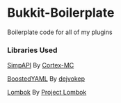 # Bukkit-Boilerplate
Boilerplate code for all of my plugins

### Libraries Used
[SimpAPI](https://github.com/Cortex-MC/SimpAPI/) By [Cortex-MC](https://github.com/Cortex-MC/)

[BoostedYAML](https://github.com/dejvokep/boosted-yaml) By [dejvokep](https://github.com/dejvokep)

[Lombok](https://github.com/projectlombok/lombok) By [Project Lombok](https://github.com/projectlombok)
